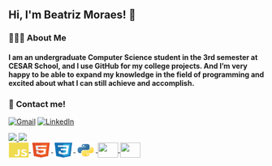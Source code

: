 ## Hi, I'm Beatriz Moraes! 👋

### 👩🏻‍💻 About Me
#### I am an undergraduate Computer Science student in the 3rd semester at CESAR School, and I use GitHub for my college projects. And I’m very happy to be able to expand my knowledge in the field of programming and excited about what I can still achieve and accomplish.

### 📩 **Contact me!**

[![Gmail](https://img.shields.io/badge/Gmail-D14836?style=for-the-badge&logo=gmail&logoColor=white)](mailto:fbmmca@cesar.school)
[![LinkedIn](https://img.shields.io/badge/-LinkedIn-%230077B5?style=for-the-badge&logo=linkedin&logoColor=white)](https://www.linkedin.com/in/beatriz-moraes-a311a7359)


<div>
  <a href="https://github.com/BiaMoraes97">
    <img height="180em" src="https://github-readme-stats.vercel.app/api?username=BiaMoraes97&show_icons=true&theme=dracula">
    <img height="180em" src="https://github-readme-stats.vercel.app/api/top-langs/?username=BiaMoraes97&layout=compact&langs_count=6&theme=dracula">
</div>

<div style="display: inline_block">
  <img align="center" height="30" width="40" src="https://raw.githubusercontent.com/devicons/devicon/master/icons/javascript/javascript-plain.svg">
  <img align="center" height="30" width="40" src="https://raw.githubusercontent.com/devicons/devicon/master/icons/html5/html5-original.svg">
  <img align="center" height="30" width="40" src="https://raw.githubusercontent.com/devicons/devicon/master/icons/css3/css3-original.svg">
  <img align="center" height="30" width="40" src="https://raw.githubusercontent.com/devicons/devicon/master/icons/python/python-original.svg">
  <img align="center" height="30" width="40" src="https://cdn.jsdelivr.net/gh/devicons/devicon@latest/icons/figma/figma-original.svg">
  <img align="center" height="30" width="40"  src="https://cdn.jsdelivr.net/gh/devicons/devicon@latest/icons/visualstudio/visualstudio-original.svg" />
</div>
  
  ##
 
